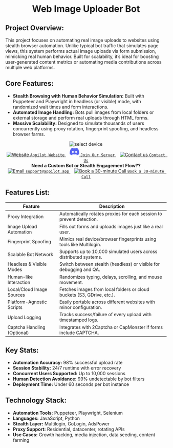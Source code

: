 <h1 align="center">Web Image Uploader Bot</h1>

## Project Overview:

This project focuses on automating real image uploads to websites using stealth browser automation. Unlike typical bot traffic that simulates page views, this system performs actual image uploads via form submission, mimicking real human behavior. Built for scalability, it’s ideal for boosting user-generated content metrics or automating media contributions across multiple web platforms.

## Core Features:
- **Stealth Browsing with Human Behavior Simulation:** Built with Puppeteer and Playwright in headless (or visible) mode, with randomized wait times and form interactions.
- **Automated Image Handling:** Bots pull images from local folders or external storage and perform real uploads through HTML forms.
- **Massive Scalability:** Designed to simulate thousands of users concurrently using proxy rotation, fingerprint spoofing, and headless browser farms.


<div align="center">
  <img
    src="https://github.com/user-attachments/assets/d200549d-7613-446f-a43b-19a4117ca360"
    alt="select device"
    width="600px"
  />
</div>


<div align="center">
  <a href="https://appilot.app/">
    <img
      alt="Website"
      width="25px"
      src="https://github.com/user-attachments/assets/8e5f3af3-b098-4c1d-980d-df9aebc680d0"
    />
    <code>Appilot Website</code>
  </a>
  &nbsp;&nbsp;
  <a href="https://discord.gg/3CZ5muJdF2">
    <img
      alt="Join Our Server"
      width="30px"
      src="https://github.com/Zeeshanahmad4/RealEstateMate-WhatsApp-Group-Management-Bot/blob/main/discord-icon-svgrepo-com.svg"
    />
    <code>Join Our Server</code>
  </a>
  &nbsp;&nbsp;
  <a href="https://t.me/devpilot1">
    <img
      alt="Contact us"
      width="30px"
      src="https://edent.github.io/SuperTinyIcons/images/svg/telegram.svg"
    />
    <code>Contact Us</code>
  </a>
</div>

<div align="center">
<strong> Need a Custom Bot or Stealth Engagement Flow??</strong>

<div align="center">
  <a href="mailto:support@appilot.app">
  <img
    alt="Email"
    width="30px"
    src="https://github.com/user-attachments/assets/91c8d428-32b7-4be0-91fa-2e42c902b5b8"
  />
  <code>support@appilot.app</code>
</a>
  &nbsp;&nbsp;
  <a href="https://cal.com/app-pilot-m8i8oo/30min">
  <img
    alt="Book a 30-minute Call"
    width="30px"
    src="https://github.com/user-attachments/assets/cd3e5c7b-3e4e-4bb3-b242-bcc20ee78f13"
  />
  <code>Book a 30-minute Call</code>
</a>
<span>

<div align="left">

## Features List:
| Feature                     | Description                                                            |
| --------------------------- | ---------------------------------------------------------------------- |
| Proxy Integration           | Automatically rotates proxies for each session to prevent detection.   |
| Image Upload Automation     | Fills out forms and uploads images just like a real user.              |
| Fingerprint Spoofing        | Mimics real device/browser fingerprints using tools like Multilogin.   |
| Scalable Bot Network        | Supports up to 10,000 simulated users across distributed systems.      |
| Headless & Visible Modes    | Switch between stealth (headless) or visible for debugging and QA.     |
| Human-like Interaction      | Randomizes typing, delays, scrolling, and mouse movement.              |
| Local/Cloud Image Sources   | Fetches images from local folders or cloud buckets (S3, GDrive, etc.). |
| Platform-Agnostic Scripts   | Easily portable across different websites with minor configuration.    |
| Upload Logging              | Tracks success/failure of every upload with timestamped logs.          |
| Captcha Handling (Optional) | Integrates with 2Captcha or CapMonster if forms include CAPTCHA.       |


## Key Stats:
- **Automation Accuracy:** 98% successful upload rate
- **Session Stability:** 24/7 runtime with error recovery
- **Concurrent Users Supported:** Up to 10,000 sessions
- **Human Detection Avoidance:** 99% undetectable by bot filters
- **Deployment Time:** Under 60 seconds per bot instance

## Technology Stack:
- **Automation Tools:** Puppeteer, Playwright, Selenium
- **Languages:** JavaScript, Python
- **Stealth Layer:** Multilogin, GoLogin, AdsPower
- **Proxy Support:** Residential, datacenter, rotating APIs
- **Use Cases:** Growth hacking, media injection, data seeding, content farming
